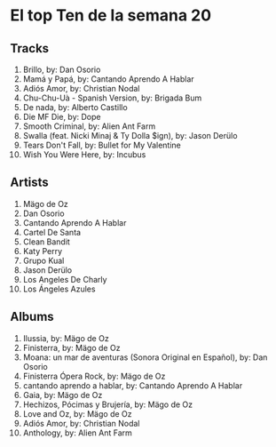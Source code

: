 # El top Ten de la semana 20

## Tracks
1. Brillo, by: Dan Osorio
1. Mamá y Papá, by: Cantando Aprendo A Hablar
1. Adiós Amor, by: Christian Nodal
1. Chu-Chu-Uà - Spanish Version, by: Brigada Bum
1. De nada, by: Alberto Castillo
1. Die MF Die, by: Dope
1. Smooth Criminal, by: Alien Ant Farm
1. Swalla (feat. Nicki Minaj & Ty Dolla $ign), by: Jason Derülo
1. Tears Don't Fall, by: Bullet for My Valentine
1. Wish You Were Here, by: Incubus

## Artists
1. Mägo de Oz
1. Dan Osorio
1. Cantando Aprendo A Hablar
1. Cartel De Santa
1. Clean Bandit
1. Katy Perry
1. Grupo Kual
1. Jason Derülo
1. Los Angeles De Charly
1. Los Ángeles Azules

## Albums
1. Ilussia, by: Mägo de Oz
1. Finisterra, by: Mägo de Oz
1. Moana: un mar de aventuras (Sonora Original en Español), by: Dan Osorio
1. Finisterra Ópera Rock, by: Mägo de Oz
1. cantando aprendo a hablar, by: Cantando Aprendo A Hablar
1. Gaia, by: Mägo de Oz
1. Hechizos, Pócimas y Brujería, by: Mägo de Oz
1. Love and Oz, by: Mägo de Oz
1. Adiós Amor, by: Christian Nodal
1. Anthology, by: Alien Ant Farm
